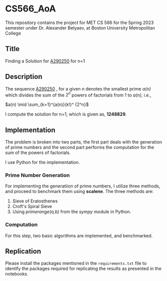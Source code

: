 # CS566_AoA

[](https://github.com/I-9028/CS566_AoA#cs566_aoa)

This repository contains the project for MET CS 566 for the Spring 2023 semester under Dr. Alexander Belyaev, at Boston University Metropolitan College

## Title
Finding a Solution for [A290250](https://oeis.org/A290250) for n=1

## Description
The sequence [A290250](https://oeis.org/A290250) , for a given n denotes the smallest prime *a(n)* which divides the sum of the $2^n$ powers of factorials from 1 to *a(n)*, i.e.,

$a(n) \mid \sum_{k=1}^{a(n)}(k!)^ {2^n}$ 

I compute the solution for n=1, which is given as, **1248829**.

## Implementation
The problem is broken into two parts, the first part deals with the generation of prime numbers and the second part performs the computation for the sum of the powers of factorials. 

I use Python for the implementation.

### Prime Number Generation
For implementing the generatiion of prime numbers, I utilize three methods, and proceed to benchmark them using **scalene**. The three methods are:

 1. Sieve of Eratosthenes
 2. Croft's Spiral Sieve
 3. Using _primerange(a,b)_ from the _sympy_ module in Python.

### Computation
For this step, two basic algorithms are implemented, and benchmarked.

## Replication
Please install the packages mentioned in the ``requirements.txt`` file to identify the packages required for replicating the results as presented in the notebooks.

